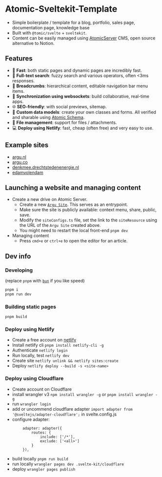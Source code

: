# Atomic-Sveltekit-Template

- Simple boilerplate / template for a blog, portfolio, sales page, documentation page, knowledge base
- Built with `@tomic/svelte` + `sveltekit`.
- Content can be easily managed using [AtomicServer](https://github.com/atomicdata-dev/atomic-server/) CMS, open source alternative to Notion.

## Features

- 🚀  **Fast**: both static pages and dynamic pages are incredibly fast.
- 🔎  **Full-text search**: fuzzy search and various operators, often <3ms responses.
- 🍞  **Breadcrumbs**: hierarchical content, editable navigation bar menu items.
- 🔄  **Synchronization using websockets**: build collaborative, real-time apps.
- 🌐  **SEO-friendly**: with social previews, sitemap.
- 🔧  **Custom data models**: create your own classes and forms. All verified and sharable using [Atomic Schema](https://docs.atomicdata.dev/schema/intro.html).
- 📂  **File management**: support for files / attachments.
- 💻  **Deploy using Netlify**: fast, cheap (often free) and very easy to use.

## Example sites

- [argu.nl](https://argu.nl)
- [argu.co](https://argu.co)
- [denkmee.drechtstedenenergie.nl](https://denkmee.drechtstedenenergie.nl)
- [edamvolendam](https://edamvolendam.netlify.app/)

## Launching a website and managing content

- Create a new drive on Atomic Server.
  - Create a new [`Argu Site`](https://atomicdata.dev/Folder/wp8ame4nqf/MYJkFKGEKz). This serves as an entrypoint.
  - Make sure the site is publicly available: context menu, share, public, save.
  - Modify the `siteConfigs.ts` file, set the link to the `siteResource` using the URL of the `Argu Site` created above.
  - You might need to restart the local front-end `pnpm dev`
- Managing content
  - Press `cmd+e` or `ctrl+e` to open the editor for an article.

## Dev info

### Developing

(replace `pnpm` with [`bun`](https://bun.sh/) if you like speed)

```bash
pnpm i
pnpm run dev
```

### Building static pages

```bash
pnpm build
```

### Deploy using Netlify

- Create a free account on [netlify](https://www.netlify.com/)
- Install netlify cli `pnpm install netlify-cli -g`
- Authenticate `netlify login`
- Run locally, test `netlify dev`
- Create site `netlify unlink && netlify sites:create`
- Deploy `netlify deploy --build -s <site-name>`

### Deploy using Cloudflare
- Create account on Cloudflare 
- install wrangler v3 `npm install wrangler -g` or `pnpm install wrangler -g`
- run `wrangler login`
- add or uncommend cloudflare adapter `import adapter from '@sveltejs/adapter-cloudflare';` in svelte.config.js
- configure adapter:
```
		adapter: adapter({
			routes: {
				include: ['/*'],
				exclude: ['<all>']
			}
		}),
```
- build locally `pnpm run build`
- run locally `wrangler pages dev .svelte-kit/cloudflare`
- deploy  `wrangler pages publish`
